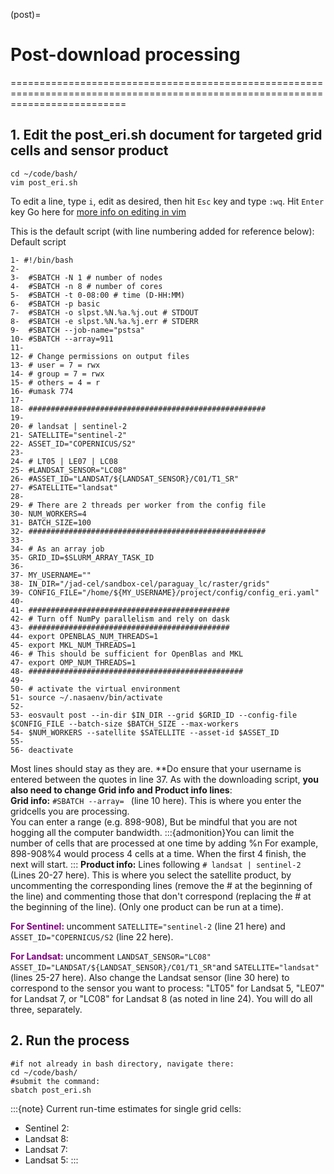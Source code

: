 (post)=
# Post-download processing 
================================================================================================================================

## 1. Edit the post_eri.sh document for targeted grid cells and sensor product
```
cd ~/code/bash/
vim post_eri.sh
```
To edit a line, type `i`, edit as desired, then hit `Esc` key and type `:wq`. Hit `Enter` key
Go here for [more info on editing in vim](vimCommands)

This is the default script (with line numbering added for reference below):
Default script
```
1- #!/bin/bash
2- 
3-  #SBATCH -N 1 # number of nodes
4-  #SBATCH -n 8 # number of cores
5-  #SBATCH -t 0-08:00 # time (D-HH:MM)
6-  #SBATCH -p basic
7-  #SBATCH -o slpst.%N.%a.%j.out # STDOUT
8-  #SBATCH -e slpst.%N.%a.%j.err # STDERR
9-  #SBATCH --job-name="pstsa"
10- #SBATCH --array=911
11- 
12- # Change permissions on output files
13- # user = 7 = rwx
14- # group = 7 = rwx
15- # others = 4 = r 
16- #umask 774
17- 
18- #####################################################
19- 
20- # landsat | sentinel-2
21- SATELLITE="sentinel-2"
22- ASSET_ID="COPERNICUS/S2"
23- 
24- # LT05 | LE07 | LC08
25- #LANDSAT_SENSOR="LC08"
26- #ASSET_ID="LANDSAT/${LANDSAT_SENSOR}/C01/T1_SR"
27- #SATELLITE="landsat"
28- 
29- # There are 2 threads per worker from the config file
30- NUM_WORKERS=4
31- BATCH_SIZE=100
32- #####################################################
33- 
34- # As an array job
35- GRID_ID=$SLURM_ARRAY_TASK_ID
36- 
37- MY_USERNAME=""
38- IN_DIR="/jad-cel/sandbox-cel/paraguay_lc/raster/grids"
39- CONFIG_FILE="/home/${MY_USERNAME}/project/config/config_eri.yaml"
40- 
41- #############################################
42- # Turn off NumPy parallelism and rely on dask
43- #############################################
44- export OPENBLAS_NUM_THREADS=1
45- export MKL_NUM_THREADS=1
46- # This should be sufficient for OpenBlas and MKL
47- export OMP_NUM_THREADS=1
48- ################################################
49- 
50- # activate the virtual environment
51- source ~/.nasaenv/bin/activate
52- 
53- eosvault post --in-dir $IN_DIR --grid $GRID_ID --config-file $CONFIG_FILE --batch-size $BATCH_SIZE --max-workers 
54- $NUM_WORKERS --satellite $SATELLITE --asset-id $ASSET_ID
55- 
56- deactivate
```
Most lines should stay as they are.
**Do ensure that your username is entered between the quotes in line 37.
As with the downloading script, **you also need to change Grid info and Product info lines**:  
**Grid info:** `#SBATCH --array= ` (line 10 here). This is where you enter the gridcells you are processing.  
     You can enter a range (e.g. 898-908), But be mindful that you are not hogging all the computer bandwidth.
:::{admonition}You can limit the number of cells that are processed at one time by adding %n
For example, 898-908%4 would process 4 cells at a time. When the first 4 finish, the next will start.
:::
**Product info:** Lines following `# landsat | sentinel-2` (Lines 20-27 here). This is where you select the satellite product, by uncommenting the corresponding lines (remove the # at the beginning of the line) and commenting those that don't correspond (replacing the # at the beginning of the line). (Only one product can be run at a time).   

**<span style='color:purple'> For Sentinel: </span>** uncomment `SATELLITE="sentinel-2` (line 21 here) and `ASSET_ID="COPERNICUS/S2` (line 22 here).

**<span style='color:purple'> For Landsat: </span>** uncomment `LANDSAT_SENSOR="LC08"` `ASSET_ID="LANDSAT/${LANDSAT_SENSOR}/C01/T1_SR"`and `SATELLITE="landsat"` (lines 25-27 here). Also change the Landsat sensor (line 30 here) to correspond to the sensor you want to process: "LT05" for Landsat 5, "LE07" for Landsat 7, or "LC08" for Landsat 8 (as noted in line 24). You will do all three, separately.   

## 2. Run the process
```
#if not already in bash directory, navigate there:
cd ~/code/bash/
#submit the command:
sbatch post_eri.sh
``` 
:::{note}
Current run-time estimates for single grid cells:
* Sentinel 2: 
* Landsat 8:
* Landsat 7:
* Landsat 5:
:::